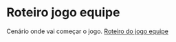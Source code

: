 # Roteiro jogo equipe
 Cenário onde vai começar o jogo.
 [Roteiro do jogo equipe](https://robertoweller.github.io/Roteiro_jogo_equipe/)
